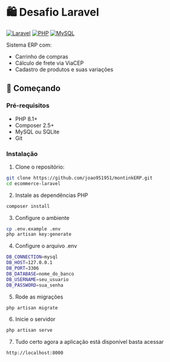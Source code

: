 # 🛍️ Desafio Laravel

[![Laravel](https://img.shields.io/badge/Laravel-10.x-FF2D20?logo=laravel)](https://laravel.com)
[![PHP](https://img.shields.io/badge/PHP-8.1+-777BB4?logo=php)](https://php.net)
[![MySQL](https://img.shields.io/badge/MySQL-8.0+-4479A1?logo=mysql)](https://mysql.com)

Sistema ERP com:
- Carrinho de compras
- Cálculo de frete via ViaCEP
- Cadastro de produtos e suas variações

## 🚀 Começando

### Pré-requisitos
- PHP 8.1+
- Composer 2.5+
- MySQL ou SQLite
- Git

### Instalação

1. Clone o repositório:
```bash
git clone https://github.com/joao951951/montinkERP.git
cd ecommerce-laravel
```
2. Instale as dependências PHP

```bash
composer install
```
3. Configure o ambiente

```bash
cp .env.example .env
php artisan key:generate
```
4. Configure o arquivo .env

```bash
DB_CONNECTION=mysql
DB_HOST=127.0.0.1
DB_PORT=3306
DB_DATABASE=nome_do_banco
DB_USERNAME=seu_usuario
DB_PASSWORD=sua_senha
```

5. Rode as migrações

```bash
php artisan migrate
```

6. Inicie o servidor

```bash
php artisan serve
```

7. Tudo certo agora a aplicação está disponível basta acessar

```
http://localhost:8000
```